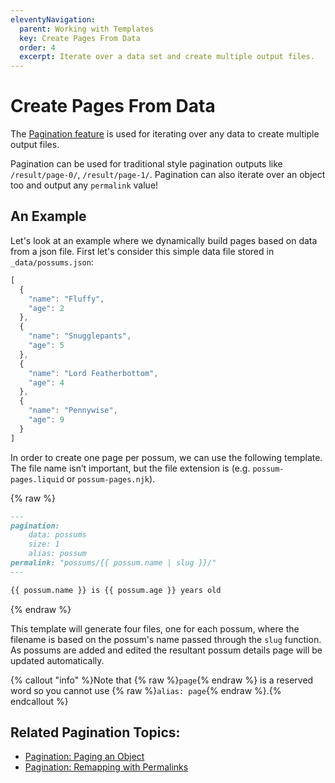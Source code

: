 ```yaml
---
eleventyNavigation:
  parent: Working with Templates
  key: Create Pages From Data
  order: 4
  excerpt: Iterate over a data set and create multiple output files.
---
```

# Create Pages From Data

The [Pagination feature](/docs/pagination/) is used for iterating over any data to create multiple output files.

Pagination can be used for traditional style pagination outputs like `/result/page-0/`, `/result/page-1/`. Pagination can also iterate over an object too and output any `permalink` value!

## An Example

Let's look at an example where we dynamically build pages based on data from a json file. First let's consider this simple data file stored in `_data/possums.json`:
```js
[
  {
    "name": "Fluffy",
    "age": 2
  },
  {
    "name": "Snugglepants",
    "age": 5
  },
  {
    "name": "Lord Featherbottom",
    "age": 4
  },
  {
    "name": "Pennywise",
    "age": 9
  }
]
```

In order to create one page per possum, we can use the following template. The file name isn’t important, but the file extension is (e.g. `possum-pages.liquid` or `possum-pages.njk`).

{% raw %}
```markdown
---
pagination:
    data: possums
    size: 1
    alias: possum
permalink: "possums/{{ possum.name | slug }}/"
---

{{ possum.name }} is {{ possum.age }} years old
```
{% endraw %}

This template will generate four files, one for each possum, where the filename is based on the possum's name passed through the `slug` function. As possums are added and edited the resultant possum details page will be updated automatically.

{% callout "info" %}Note that {% raw %}<code>page</code>{% endraw %} is a reserved word so you cannot use {% raw %}<code>alias: page</code>{% endraw %}.{% endcallout %}

## Related Pagination Topics:

* [Pagination: Paging an Object](/docs/pagination/#paging-an-object)
* [Pagination: Remapping with Permalinks](/docs/pagination/#remapping-with-permalinks)
